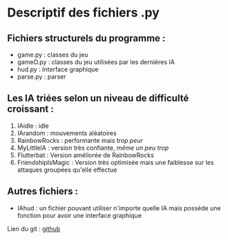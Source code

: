 Descriptif des fichiers .py
===========================

Fichiers structurels du programme :
-----------------------------------

* game.py : classes du jeu
* gameO.py : classes du jeu utilisées par les dernières IA
* hud.py : Interface graphique
* parse.py : parser

Les IA triées selon un niveau de difficulté croissant :
-------------------------------------------------------
1. IAidle : idle
2. IArandom : mouvements aléatoires
3. RainbowRocks : performante mais trop _peur_
4. MyLittleIA : version très confiante, _même un peu trop_
5. Flutterbat : Version améliorée de RainbowRocks
6. FriendshipIsMagic : Version très optimisée mais une faiblesse sur les attaques groupées qu'elle effectue

Autres fichiers :
-----------------

* IAhud : un fichier pouvant utiliser n'importe quelle IA mais possède une fonction pour avoir une interface graphique

Lien du git :
[github](https://github.com/Fibri/LSLW)
